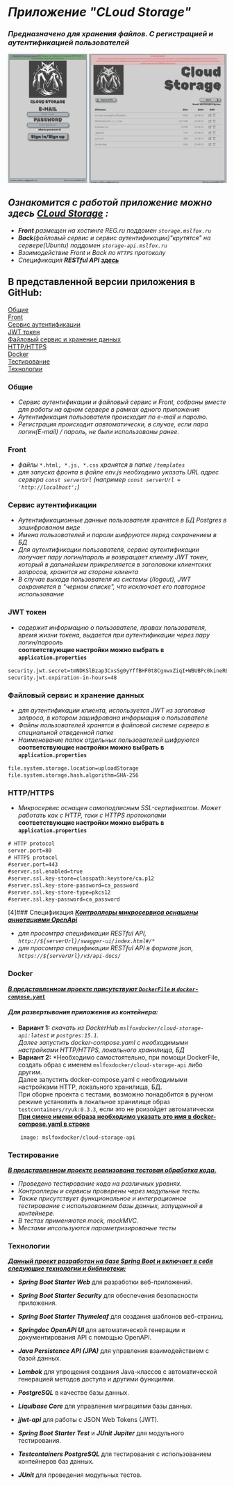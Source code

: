 # ***Приложение "CLoud Storage"***  
### *Предназначено для хранения файлов. С регистрацией и аутентификацией пользователей*  
![](./img/demo_page.png)  
## *Ознакомится с работой приложение можно здесь [***CLoud Storage***](https://storage.mslfox.ru) :*  
- ***Front*** _размещен на  хостинге REG.ru поддомен `storage.mslfox.ru`_  
- ***Back***_(файловый сервис и сервис аутентификации)"крутятся" на сервере(Ubuntu) поддомен `storage-api.mslfox.ru`_  
- *Взаимодействие Front и Back по `HTTPS` протоколу*   
- *Cпецификация* ***RESTful API*** [***здесь***](https://storage-api.mslfox.ru/swagger-ui/index.html#)

## **В представленной версии приложения в GitHub:**
[Общие](#общие)  
[Front](#front)  
[Сервис аутентификации](#сервис-аутентификации)  
[JWT токен](#jwt-токен)  
[Файловый сервис и хранение данных](#файловый-сервис-и-хранение-данных)  
[HTTP/HTTPS](#httphttps)  
[Docker](#docker)  
[Тестирование](#тестирование)  
[Технологии](#технологии)
### Общие
- *Cервис аутентификации и файловый сервис и Front, собраны вместе для работы на одном сервере в рамках одного приложения*
- *Аутентификация пользователя происходит по e-mail и паролю.*
- *Регистрация происходит аавтоматически, в случае, если пара логин(E-mail) / пароль, не были использованы ранее.*
### Front
- *файлы* ` *.html, *.js, *.css ` *хранятся в папке `/templates`*
- *для запуска фронта в файле env.js необходимо указать URL адрес сервера `const serverUrl`   (например `const serverUrl = 'http://localhost';`)*
### Сервис аутентификации
- *Аутентификационные данные пользователя хранятся в БД Postgres в зашифрованом виде*
- *Имена пользователей и пароли шифруются перед сохранением в БД*
- *Для аутентификации пользователя, сервис аутентификации получает пару логин/пароль и возвращает клиенту JWT токен,  
который в дальнейшем прикрепляется в заголовоки клиентских запросов, хранится на стороне клиента*
- *В случае выхода пользователя из системы (/logout), JWT сохраняется в "черном списке", что исключает его повторное использование* 
### JWT токен
- *содержит информацию о пользователе, правах пользователя, время жизни токена, выдается при аутентификации через пару логин/парооль*   
__соответствующие настройки можно выбрать в `application.properties`__
```
security.jwt.secret=tmNDKSlBzap3CxsSg0yYffBHF0t8CgnwxZiqI+WBUBPc0kineRBj8jFLI08hNCCj0MmnZq7hIhZaUCjd5Zr0QkjkMKooiOIOIOIKLK
security.jwt.expiration-in-hours=48
```
### Файловый сервис и хранение данных
- *для аутентификации клиента, используется JWT из заголовка запроса, в котором зашифрована информация о пользователе*
- *Файлы пользователей хранятся в файловой системе сервера в специальной отведенной папке*
- *Наименование папок отдельных пользователей шифруются*  
__соответствующие настройки можно выбрать в `application.properties`__
```
file.system.storage.location=uploadStorage
file.system.storage.hash.algorithm=SHA-256
```
### HTTP/HTTPS
- *Микросервис оснащен самоподписным SSL-сертификатом. Может работать как с HTTP, таки с HTTPS протоколами*   
__соответствующие настройки можно выбрать в `application.properties`__
```
# HTTP protocol
server.port=80
# HTTPS protocol
#server.port=443
#server.ssl.enabled=true
#server.ssl.key-store=classpath:keystore/ca.p12
#server.ssl.key-store-password=ca_password
#server.ssl.key-store-type=pkcs12
#server.ssl.key-password=ca_password
```
[4]### Спецификация
<u>***Контроллеры микросервиса оснащены аннотациями OpenApi***</u>
- _для просомтра спецификации RESTful API, `http://${serverUrl}/swagger-ui/index.html#/*`_
- _для просомтра спецификации RESTful API в формате json, `https://${serverUrl}/v3/api-docs/`_

### Docker
<u>___В представленном проекте присутствуют `DockerFile` и `docker-compose.yaml`___</u>  
#### ***Для развертывания приложения из контейнера:***
- **Вариант 1:** *скачать из DockerHub `mslfoxdocker/cloud-storage-api:latest` и `postgres:15.1`.  
Далее запустить docker-compose.yaml c необходимыми настройками HTTP/HTTPS, локального хранилища, БД*
- **Вариант 2:** *Необходимо самостоятельно, при помощи DockerFile, создать образ с именем `mslfoxdocker/cloud-storage-api` либо другим.   
Далее запустить docker-compose.yaml c необходимыми настройками HTTP, локального хранилища, БД.  
При сборке проекта с тестами, возможно понадобится в ручном режиме установить в локальное хранилище образ `testcontainers/ryuk:0.3.3`, если это не роизойдет автоматически  
<u>**При смене имени образа необходимо указать это имя в docker-compose.yaml в строке**</u>
```
    image: mslfoxdocker/cloud-storage-api
```

### Тестирование
<u>___В представленном проекте реализована тестовая обработка кода.___</u>
- _Проведено тестирование кода на различных уровнях._
- _Контроллеры и сервисы проверены через модульные тесты._
- _Также присутствует функциональное и интеграционное тестирование с использованием базы данных, запущенной в контейнере._
- _В тестах применяются mock, mockMVC._
- _Местами ипсользуются параметризированые тесты_


### Технологии
<u>___Данный проект разработан на базе Spring Boot и включает в себя следующие технологии и библиотеки:___</u>
- ___Spring Boot Starter Web___ для разработки веб-приложений.
- ___Spring Boot Starter Security___ для обеспечения безопасности приложения.
- ___Spring Boot Starter Thymeleaf___ для создания шаблонов веб-страниц.
- ___Springdoc OpenAPI UI___ для автоматической генерации и документирования API с помощью OpenAPI.
- ___Java Persistence API (JPA)___ для управления взаимодействием с базой данных.
- ___Lombok___ для упрощения создания Java-классов с автоматической генерацией методов доступа и другими функциями.
- ___PostgreSQL___ в качестве базы данных.
- ___Liquibase Core___ для управления миграциями базы данных. 
- ___jjwt-api___ для работы с JSON Web Tokens (JWT).

- ___Spring Boot Starter Test___ и ___JUnit Jupiter___ для модульного тестирования.
- ___Testcontainers PostgreSQL___ для тестирования с использованием контейнеров баз данных.
- ___JUnit___ для проведения модульных тестов.





